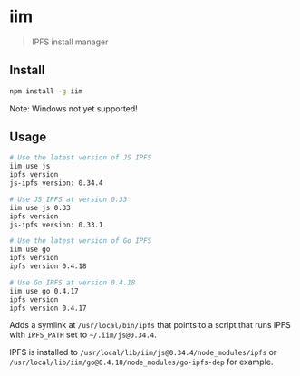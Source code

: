 # iim

> IPFS install manager

## Install

```sh
npm install -g iim
```

Note: Windows not yet supported!

## Usage

```sh
# Use the latest version of JS IPFS
iim use js
ipfs version
js-ipfs version: 0.34.4

# Use JS IPFS at version 0.33
iim use js 0.33
ipfs version
js-ipfs version: 0.33.1

# Use the latest version of Go IPFS
iim use go
ipfs version
ipfs version 0.4.18

# Use Go IPFS at version 0.4.18
iim use go 0.4.17
ipfs version
ipfs version 0.4.17
```

Adds a symlink at `/usr/local/bin/ipfs` that points to a script that runs IPFS with `IPFS_PATH` set to `~/.iim/js@0.34.4`.

IPFS is installed to `/usr/local/lib/iim/js@0.34.4/node_modules/ipfs` or `/usr/local/lib/iim/go@0.4.18/node_modules/go-ipfs-dep` for example.
